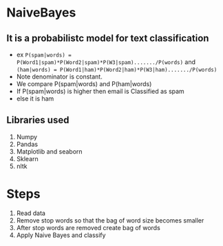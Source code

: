# NaiveBayes

## It is a probabilistc model  for text classification
- ex `P(spam|words) = P(Word1|spam)*P(Word2|spam)*P(W3|spam)......./P(words)` and `(ham|words) = P(Word1|ham)*P(Word2|ham)*P(W3|ham)......./P(words)`
- Note denominator is constant.
- We compare P(spam|words) and P(ham|words) 
- If P(spam|words) is higher then email is Classified as spam
- else it is ham

## Libraries used
1. Numpy
2. Pandas
3. Matplotlib and seaborn
4. Sklearn
5. nltk

# Steps
1. Read data
2. Remove stop words so that the bag of word size becomes smaller
3. After stop words are removed create bag of words
4. Apply Naive Bayes and classify

